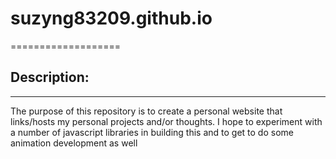 # suzyng83209.github.io
===================

## Description:
-----
The purpose of this repository is to create a personal website that links/hosts my personal projects and/or thoughts. I hope to experiment with a number of javascript libraries in building this and to get to do some animation development as well

